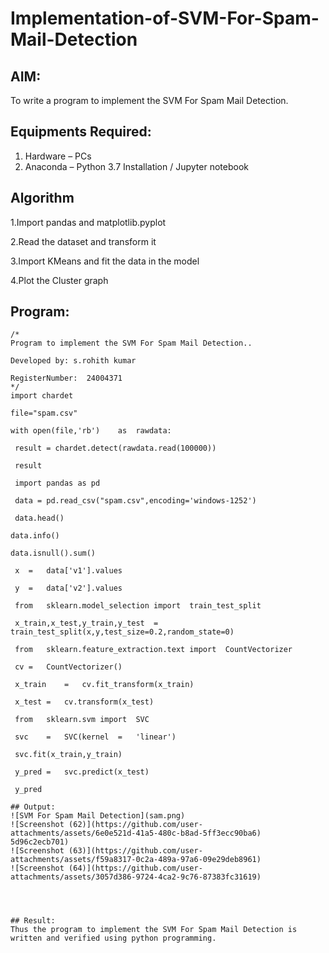 # Implementation-of-SVM-For-Spam-Mail-Detection

## AIM:
To write a program to implement the SVM For Spam Mail Detection.

## Equipments Required:
1. Hardware – PCs
2. Anaconda – Python 3.7 Installation / Jupyter notebook

## Algorithm
 1.Import pandas and matplotlib.pyplot
 
 2.Read the dataset and transform it
 
 3.Import KMeans and fit the data in the model
 
 4.Plot the Cluster graph 

## Program:
```
/*
Program to implement the SVM For Spam Mail Detection..

Developed by: s.rohith kumar

RegisterNumber:  24004371
*/
import chardet

file="spam.csv"

with open(file,'rb')	as	rawdata:

 result = chardet.detect(rawdata.read(100000))

 result

 import pandas as pd

 data = pd.read_csv("spam.csv",encoding='windows-1252')

 data.head()

data.info()

data.isnull().sum()

 x	=	data['v1'].values

 y	=	data['v2'].values

 from	sklearn.model_selection	import	train_test_split

 x_train,x_test,y_train,y_test	=	train_test_split(x,y,test_size=0.2,random_state=0)

 from	sklearn.feature_extraction.text	import	CountVectorizer

 cv	=	CountVectorizer()
 
 x_train	=	cv.fit_transform(x_train)

 x_test	=	cv.transform(x_test)

 from	sklearn.svm	import	SVC

 svc	=	SVC(kernel	=	'linear')

 svc.fit(x_train,y_train)

 y_pred	=	svc.predict(x_test)

 y_pred

## Output:
![SVM For Spam Mail Detection](sam.png)
![Screenshot (62)](https://github.com/user-attachments/assets/6e0e521d-41a5-480c-b8ad-5ff3ecc90ba6)
5d96c2ecb701)
![Screenshot (63)](https://github.com/user-attachments/assets/f59a8317-0c2a-489a-97a6-09e29deb8961)
![Screenshot (64)](https://github.com/user-attachments/assets/3057d386-9724-4ca2-9c76-87383fc31619)




## Result:
Thus the program to implement the SVM For Spam Mail Detection is written and verified using python programming.
